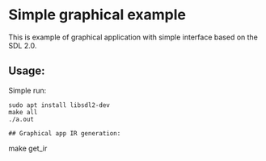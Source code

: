# Simple graphical example
This is example of graphical application with simple interface based on the SDL 2.0.

## Usage:
Simple run:
```
sudo apt install libsdl2-dev
make all
./a.out
```

```
## Graphical app IR generation:
```
make get_ir
```